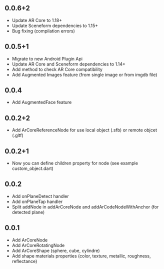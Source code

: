 
## 0.0.6+2

* Update AR Core to 1.18+ 
* Update Sceneform dependencies to 1.15+
* Bug fixing (compilation errors)

## 0.0.5+1

* Migrate to new Android Plugin Api
* Update AR Core and Sceneform dependencies to 1.14+
* Add method to check AR Core compatibility
* Add Augmented Images feature (from single image or from imgdb file)

## 0.0.4

* Add AugmentedFace feature

## 0.0.2+2

* Add ArCoreReferenceNode for use local object (.sfb) or remote objcet (.gltf)

## 0.0.2+1

* Now you can define children property for node (see example custom_object.dart) 

## 0.0.2

* Add onPlaneDetect handler
* Add onPlaneTap handler
* Split addNode in addArCoreNode and addArCodeNodeWithAnchor (for detected plane)

## 0.0.1

* Add ArCoreNode
* Add ArCoreRotatingNode
* Add ArCoreShape (sphere, cube, cylindre)
* Add shape materials properties (color, texture, metallic, roughness, reflectance)